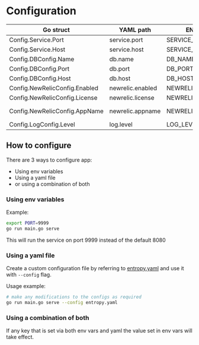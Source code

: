 # Configuration

| Go struct                     | YAML path        | ENV var          | default     | Valid values                             |
|-------------------------------|------------------|------------------|-------------|------------------------------------------|
| Config.Service.Port           | service.port     | SERVICE_PORT     | 8080        | 0-65535                                  |
| Config.Service.Host           | service.host     | SERVICE_HOST     | ""          | valid hostname or IP address             |
| Config.DBConfig.Name          | db.name          | DB_NAME          | entropy     |                                          |
| Config.DBConfig.Port          | db.port          | DB_PORT          | 27017       | 0-65535                                  |
| Config.DBConfig.Host          | db.host          | DB_HOST          | localhost   | valid hostname name or IP address        |
| Config.NewRelicConfig.Enabled | newrelic.enabled | NEWRELIC_ENABLED | false       | bool                                     |
| Config.NewRelicConfig.License | newrelic.license | NEWRELIC_LICENSE |             | 40 char NewRelic license key             |
| Config.NewRelicConfig.AppName | newrelic.appname | NEWRELIC_APPNAME | entropy-dev | string                                   |
| Config.LogConfig.Level        | log.level        | LOG_LEVEL        | info        | debug,info,warn,error,dpanic,panic,fatal |

## How to configure

There are 3 ways to configure app:

- Using env variables
- Using a yaml file
- or using a combination of both

### Using env variables

Example:

```sh
export PORT=9999
go run main.go serve
```

This will run the service on port 9999 instead of the default 8080

### Using a yaml file

Create a custom configuration file by referring to [entropy.yaml](entropy.yaml) and use it with `--config` flag.

Usage example:

```sh
# make any modifications to the configs as required
go run main.go serve --config entropy.yaml
```

### Using a combination of both

If any key that is set via both env vars and yaml the value set in env vars will take effect.
